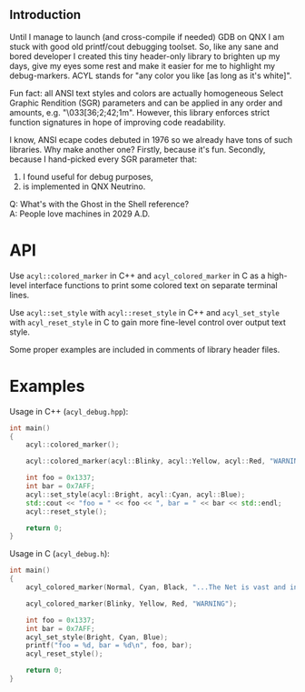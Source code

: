 ## Introduction

Until I manage to launch (and cross-compile if needed) GDB on QNX I am stuck
with good old printf/cout debugging toolset. So, like any sane and bored
developer I created this tiny header-only library to brighten up my days, give
my eyes some rest and make it easier for me to highlight my debug-markers. ACYL
stands for "any color you like [as long as it's white]".

Fun fact: all ANSI text styles and colors are actually homogeneous Select
Graphic Rendition (SGR) parameters and can be applied in any order and amounts,
e.g. "\033[36;2;42;1m". However, this library enforces strict function
signatures in hope of improving code readability.

I know, ANSI ecape codes debuted in 1976 so we already have tons of such
libraries. Why make another one? Firstly, because it's fun. Secondly, because I
hand-picked every SGR parameter that:
1. I found useful for debug purposes,
2. is implemented in QNX Neutrino.

Q: What's with the Ghost in the Shell reference?<br>
A: People love machines in 2029 A.D.

# API

Use `acyl::colored_marker` in C++ and `acyl_colored_marker` in C as a high-level
interface functions to print some colored text on separate terminal lines.

Use `acyl::set_style` with `acyl::reset_style` in C++ and `acyl_set_style` with
`acyl_reset_style` in C to gain more fine-level control over output text style.

Some proper examples are included in comments of library header files.

# Examples

Usage in C++ (`acyl_debug.hpp`):
```C++
int main()
{
    acyl::colored_marker();

    acyl::colored_marker(acyl::Blinky, acyl::Yellow, acyl::Red, "WARNING");

    int foo = 0x1337;
    int bar = 0x7AFF;
    acyl::set_style(acyl::Bright, acyl::Cyan, acyl::Blue);
    std::cout << "foo = " << foo << ", bar = " << bar << std::endl;
    acyl::reset_style();

    return 0;
}
```

Usage in C (`acyl_debug.h`):
```C
int main()
{
    acyl_colored_marker(Normal, Cyan, Black, "...The Net is vast and infinite...");

    acyl_colored_marker(Blinky, Yellow, Red, "WARNING");

    int foo = 0x1337;
    int bar = 0x7AFF;
    acyl_set_style(Bright, Cyan, Blue);
    printf("foo = %d, bar = %d\n", foo, bar);
    acyl_reset_style();

    return 0;
}
```
